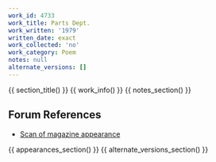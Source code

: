 ```yaml
---
work_id: 4733
work_title: Parts Dept.
work_written: '1979'
written_date: exact
work_collected: 'no'
work_category: Poem
notes: null
alternate_versions: []
---
```


{{ section_title() }}
{{ work_info() }}
{{ notes_section() }}
## Forum References
- [Scan of magazine appearance](https://bukowskiforum.com/threads/parts-dept-wormwood-review-no-87-1982.12783/)

{{ appearances_section() }}
{{ alternate_versions_section() }}